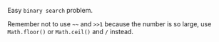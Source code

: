 Easy `binary search` problem.

Remember not to use `~~` and `>>1` because the number is so large, use `Math.floor()` or `Math.ceil()` and `/` instead.